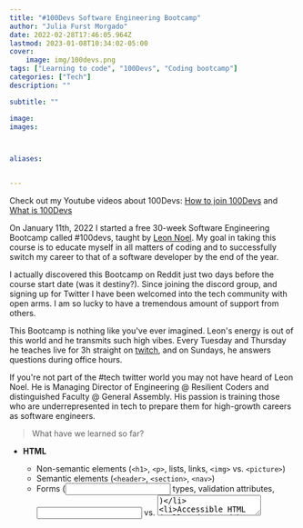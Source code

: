 ```yaml
---
title: "#100Devs Software Engineering Bootcamp"
author: "Julia Furst Morgado"
date: 2022-02-28T17:46:05.964Z
lastmod: 2023-01-08T10:34:02-05:00
cover:
    image: img/100devs.png
tags: ["Learning to code", "100Devs", "Coding bootcamp"]
categories: ["Tech"]
description: ""

subtitle: ""

image: 
images:



aliases:


---
```


Check out my Youtube videos about 100Devs: [How to join 100Devs](https://www.youtube.com/watch?v=MhUAKpF47GU) and [What is 100Devs](https://www.youtube.com/watch?v=HHAXlDu49rE)

On January 11th, 2022 I started a free 30-week Software Engineering Bootcamp called #100devs, taught by [Leon Noel](https://leonnoel.com/blog/100devs/). My goal in taking this course is to educate myself in all matters of coding and to successfully switch my career to that of a software developer by the end of the year.

I actually discovered this Bootcamp on Reddit just two days before the course start date (was it destiny?). Since joining the discord group, and signing up for Twitter I have been welcomed into the tech community with open arms. I am so lucky to have a tremendous amount of support from others.

This Bootcamp is nothing like you've ever imagined. Leon's energy is out of this world and he transmits such high vibes. Every Tuesday and Thursday he teaches live for 3h straight on [twitch](https://www.twitch.tv/learnwithleon), and on Sundays, he answers questions during office hours.

If you're not part of the #tech twitter world you may not have heard of Leon Noel. He is Managing Director of Engineering @ Resilient Coders and distinguished Faculty @ General Assembly. His passion is training those who are underrepresented in tech to prepare them for high-growth careers as software engineers.


> What have we learned so far?

-  **HTML**
    -  Non-semantic elements (`<h1>`, `<p>`, lists, links, `<img>` vs. `<picture>`)
    -  Semantic elements (`<header>`, `<section>`, `<nav>`)
    -  Forms (<input> types, validation attributes, <input type=”text”> vs. <textarea>)
    -  Accessible HTML (well-understood by screen readers)

-  **CSS**
    -  The box model
    -  Display value types (block, inline-block, inline, flex)
    -  Positioning (static, absolute, fixed, relative)
    -  Selectors (.class, element>element, element~element)
    -  Pseudo-classes (:hover, :active)
    -  Specificity, !important (and when to use !important responsibly)
    -  Responsive web design (media queries, relative units like em and rem, mobile-first design philosophy)
    -  Default stylesheet (normalize.css) and reset.css


-  **JavaScript**
    -  Values, types, and basic operators (arithmetic, assignment, comparison, difference between `==` and `===`)
    -  Variables
    -  Functions
    -  Event Listeners (addEventListener, onClick)


If you're just reading this right now and want to join it too there's still time! All his classes are recorded and posted on [Youtube](https://www.youtube.com/channel/UCGiRSHBdWuCgjgmPPz_13xw) and there is a catchup crew on Discord for those following along with the cohort, but can't join it live. 

**Here's the [discord group](https://discord.com/invite/zNxhjnmDPy) link if you want to start your tech journey like me!**

These links will help you follow along:
https://twitter.com/juliafmorgado/status/1515341428578267138?s=20&t=BvhjPkYqQfMrM6l-pJ4yrQ

The journey of becoming a Full Stack Developer has been amazing so far. I have connected with many folks, made online friends, and networked with professionals in the industry.

***
If you liked this article, go follow me on [Twitter](https://twitter.com/juliafmorgado) (where I share my tech journey) daily, connect with me on on [LinkedIn](https://www.linkedin.com/in/juliafmorgado/), check out my [IG](https://www.instagram.com/juliafmorgado/), and make sure to subscribe to my [Youtube](https://www.youtube.com/c/JuliaFMorgado) channel for more amazing content!!
